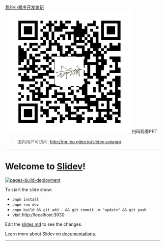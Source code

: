 
<div class="pt-6">
  <a href="https://lxb.notion.site/uni-app-fe5673cefc2a46dca7c0fb43e2c68f91" class="px-2 py-1 rounded cursor-pointer" hover="bg-white bg-opacity-10">
    我的小程序开发笔记 <carbon:arrow-right class="inline"/>
  </a>
</div>

<div mt="12" mx="auto" align="center">
  <img src="./public/assets/qrcode.png" w="150px" />
  扫码观看PPT
</div>


> 国内用户可访问: http://mr.leo.gitee.io/slidev-uniapp/


---

# Welcome to [Slidev](https://github.com/slidevjs/slidev)!

[![pages-build-deployment](https://github.com/MrLeo/slidev-uniapp/actions/workflows/pages/pages-build-deployment/badge.svg)](https://github.com/MrLeo/slidev-uniapp/actions/workflows/pages/pages-build-deployment)

To start the slide show:

- `pnpm install`
- `pnpm run dev`
- `pnpm build && git add . && git commit -m "update" && git push`
- visit http://localhost:3030

Edit the [slides.md](./slides.md) to see the changes.

Learn more about Slidev on [documentations](https://sli.dev/).

---


